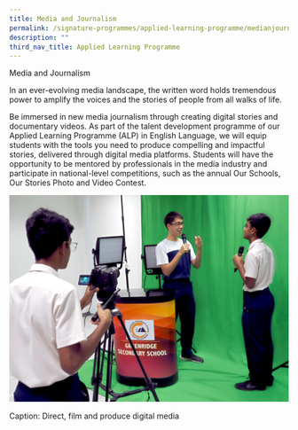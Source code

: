 ```yaml
---
title: Media and Journalism
permalink: /signature-programmes/applied-learning-programme/medianjournalism/
description: ""
third_nav_title: Applied Learning Programme
---
```

Media and Journalism

In an ever-evolving media landscape, the written word holds tremendous power to amplify the voices and the stories of people from all walks of life.

Be immersed in new media journalism through creating digital stories and documentary videos. As part of the talent development programme of our Applied Learning Programme (ALP) in English Language, we will equip students with the tools you need to produce compelling and impactful stories, delivered through digital media platforms. Students will have the opportunity to be mentored by professionals in the media industry and participate in national-level competitions, such as the annual Our Schools, Our Stories Photo and Video Contest.

![](/images/ALP/alp-02.jpg)

Caption: Direct, film and produce digital media